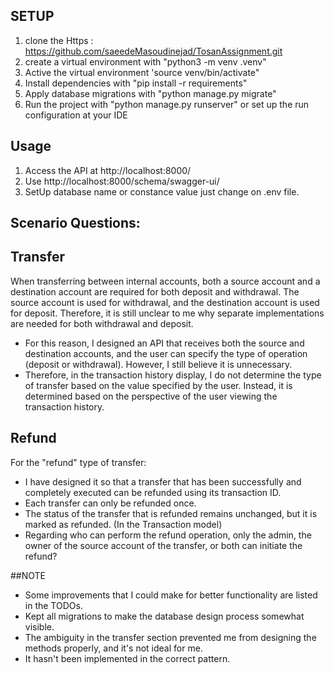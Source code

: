 ## SETUP
1. clone the Https : https://github.com/saeedeMasoudinejad/TosanAssignment.git 
2. create a virtual environment with "python3 -m venv .venv"
2. Active the virtual environment 'source venv/bin/activate"
3. Install dependencies with "pip install -r  requirements"
4. Apply database migrations with "python manage.py migrate"
5. Run the project with "python manage.py runserver" or set up the run configuration at your IDE

## Usage
1. Access the API at http://localhost:8000/
2. Use http://localhost:8000/schema/swagger-ui/
3. SetUp database name or constance value just change on .env file.

## Scenario Questions:
## Transfer
When transferring between internal accounts, both a source account and a destination account are required for both
deposit and withdrawal. The source account is used for withdrawal, and the destination account is used for deposit.
Therefore, it is still unclear to me why separate implementations are needed for both withdrawal and deposit.
- For this reason, I designed an API that receives both the source and destination accounts, and the user can specify
 the type of operation (deposit or withdrawal). However, I still believe it is unnecessary.
- Therefore, in the transaction history display, I do not determine the type of transfer based on the value
 specified by the user. Instead, it is determined based on the perspective of the user viewing the transaction history.

## Refund
For the "refund" type of transfer:
- I have designed it so that a transfer that has been successfully and completely executed can be refunded using
its transaction ID.
- Each transfer can only be refunded once.
- The status of the transfer that is refunded remains unchanged, but it is marked as refunded. (In the Transaction model)
- Regarding who can perform the refund operation, only the admin, the owner of the source account of the transfer,
or both can initiate the refund?

##NOTE
- Some improvements that I could make for better functionality are listed in the TODOs.
- Kept all migrations to make the database design process somewhat visible.
- The ambiguity in the transfer section prevented me from designing the methods properly, and it's not ideal for me. 
- It hasn't been implemented in the correct pattern.














